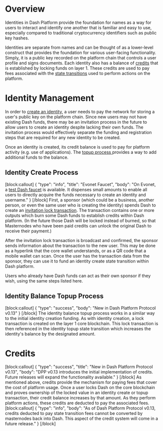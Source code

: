 # Overview

Identities in Dash Platform provide the foundation for names as a way for users to interact and identify one another that is familiar and easy to use, especially compared to traditional cryptocurrency identifiers such as public key hashes.

Identities are separate from names and can be thought of as a lower-level construct that provides the foundation for various user-facing functionality. Simply, it is a public key recorded on the platform chain that controls a user profile and signs documents. Each identity also has a balance of [credits](#credits) that is established by locking funds on layer 1. These credits are used to pay fees associated with the [state transitions](explanation-platform-protocol-state-transition) used to perform actions on the platform.

# Identity Management

In order to [create an identity](#identity-create-process), a user needs to pay the network for storing a user's public key on the platform chain. Since new users may not have existing Dash funds, there may be an invitation process in the future to allow users to create an identity despite lacking their own funds. The invitation process would effectively separate the funding and registration steps that are required for any new identity to be created.

Once an identity is created, its credit balance is used to pay for platform activity (e.g. use of applications). The [topup process ](#identity-balance-topup-process) provides a way to add additional funds to the balance.

## Identity Create Process
[block:callout]
{
  "type": "info",
  "title": "Evonet Faucet",
  "body": "On Evonet, a [test Dash faucet](http://faucet.evonet.networks.dash.org/) is available. It dispenses small amounts to enable all users to directly acquire the funds necessary to create an identity and username."
}
[/block]
First, a sponsor (which could be a business, another person, or even the same user who is creating the identity) spends Dash to create an <a class="glossary" href="reference-glossary#invitation-lock-transaction" title="A special transaction with outputs for funding creation of new dash platform identities">invitation lock transaction</a>. The transaction contains one or more outputs which burn some Dash funds to establish credits within Dash platform. (In the future those Dash will be locked instead of burned, so that Masternodes who have been paid credits can unlock the original Dash to receive their payment.) 

After the invitation lock transaction is broadcast and confirmed, the sponsor sends information about the transaction to the new user. This may be done as a hyperlink that the core wallet understands, or as a QR code that a mobile wallet can scan. Once the user has the transaction data from the sponsor, they can use it to fund an identity create state transition within Dash platform.

Users who already have Dash funds can act as their own sponsor if they wish, using the same steps listed here.

## Identity Balance Topup Process
[block:callout]
{
  "type": "success",
  "body": "New in Dash Platform Protocol v0.13"
}
[/block]
The identity balance topup process works in a similar way to the initial identity creation funding. As with identity creation, a lock transaction is created on the layer 1 core blockchain. This lock transaction is then referenced in the identity topup state transition which increases the identity's balance by the designated amount.

# Credits
[block:callout]
{
  "type": "success",
  "title": "New in Dash Platform Protocol v0.13",
  "body": "DPP v0.13 introduces the initial implementation of credits. Future releases will expand the functionality available."
}
[/block]
As mentioned above, credits provide the mechanism for paying fees that cover the cost of platform usage. Once a user locks Dash on the core blockchain and proves ownership of the locked value in an identity create or topup transaction, their credit balance increases by that amount. As they perform platform actions, these credits are deducted to pay the associated fees.
[block:callout]
{
  "type": "info",
  "body": "As of Dash Platform Protocol v0.13, credits deducted to pay state transition fees cannot be converted by masternodes back into Dash. This aspect of the credit system will come in a future release."
}
[/block]